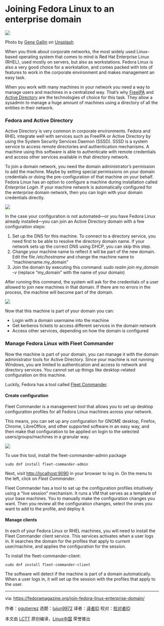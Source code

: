 [#]: subject: (Joining Fedora Linux to an enterprise domain)
[#]: via: (https://fedoramagazine.org/join-fedora-linux-enterprise-domain/)
[#]: author: (ogutierrez https://fedoramagazine.org/author/ogutierrez/)
[#]: collector: (lujun9972)
[#]: translator: ( )
[#]: reviewer: ( )
[#]: publisher: ( )
[#]: url: ( )

Joining Fedora Linux to an enterprise domain
======

![][1]

Photo by [Gene Gallin][2] on [Unsplash][3]

When you think about corporate networks, the most widely used Linux-based operating system that comes to mind is Red Hat Enterprise Linux (RHEL), used mostly on servers, but also as workstations. Fedora Linux is also a very good choice for a workstation, and comes packed with lots of features to work in the corporate environment and makes management an easy task.

When you work with many machines in your network you need a way to manage users and machines in a centralized way. That’s why [FreeIPA][4] and [Active Directory][5] are the technologies of choice for this task. They allow a sysadmin to manage a huge amount of machines using a directory of all the entities in their network.

### Fedora and Active Directory

Active Directory is very common in corporate environments. Fedora and RHEL integrate well with services such as FreeIPA or Active Directory by using the System Security Services Daemon (SSSD). SSSD is a system service to access remote directories and authentication mechanisms. A machine using this software is able to authenticate with remote credentials and access other services available in that directory network.

To join a domain network, you need the domain administrator’s permission to add the machine. Maybe by setting special permissions on your domain credentials or doing the pre-configuration of that machine on your behalf. Fedora Linux has an option to configure a machine during installation called _Enterprise Login_. If your machine network is automatically configured for the enterprise domain network, then you can login with your domain credentials directly.

![][6]

In the case your configuration is not automated—or you have Fedora Linux already installed—you can join an Active Directory domain with a few configuration steps:

  1. Set up the DNS for this machine. To connect to a directory service, you need first to be able to resolve the directory domain name. If your network sets up the correct DNS using DHCP, you can skip this step.
  2. Change your machine name to reflect it will be part of the new domain. Edit the file _/etc/hostname_ and change the machine name to “machinename.my_domain”
  3. Join the domain by executing this command: _sudo realm join my_domain -v_ (replace “my_domain” with the name of your domain)



After running this command, the system will ask for the credentials of a user allowed to join new machines in that domain. If there are no errors in the process, the machine will become part of the domain.

![][7]

Now that this machine is part of your domain you can:

  * Login with a domain username into the machine
  * Get kerberos tickets to access different services in the domain network
  * Access other services, depending on how the domain is configured



### Manage Fedora Linux with Fleet Commander

Now the machine is part of your domain, you can manage it with the domain administrator tools for Active Directory. Since your machine is not running Windows, you are limited to authentication and access to network and directory services. You cannot set up things like desktop-related configuration on this machine.

Luckily, Fedora has a tool called [Fleet Commander][8].

#### Create configuration

Fleet Commander is a management tool that allows you to set up desktop configuration profiles for all Fedora Linux machines across your network.

This means, you can set up any configuration for GNOME desktop, Firefox, Chrome, LibreOffice, and other supported software in an easy way, and then make that configuration to be applied on login to the selected users/groups/machines in a granular way.

![][9]

To use this tool, install the fleet-commander-admin package

```
sudo dnf install fleet-commander-admin
```

Next, visit [http://localhost:9090][10] in your browser to log in. On the menu to the left, click on _Fleet Commander_.

Fleet Commander has a tool to set up the configuration profiles intuitively using a “live session” mechanism. It runs a VM that serves as a template of your base machines. You to manually make the configuration changes you want. Then you review all the configuration changes, select the ones you want to add to the profile, and deploy it.

#### Manage clients

In each of your Fedora Linux or RHEL machines, you will need to install the Fleet Commander client service. This services activates when a user logs in. It searches the domain for the profiles that apply to current user/machine, and applies the configuration for the session.

To install the fleet-commander-client:

```
sudo dnf install fleet-commander-client
```

The software will detect if the machine is part of a domain automatically. When a user logs in, it will set up the session with the profiles that apply to the user.

--------------------------------------------------------------------------------

via: https://fedoramagazine.org/join-fedora-linux-enterprise-domain/

作者：[ogutierrez][a]
选题：[lujun9972][b]
译者：[译者ID](https://github.com/译者ID)
校对：[校对者ID](https://github.com/校对者ID)

本文由 [LCTT](https://github.com/LCTT/TranslateProject) 原创编译，[Linux中国](https://linux.cn/) 荣誉推出

[a]: https://fedoramagazine.org/author/ogutierrez/
[b]: https://github.com/lujun9972
[1]: https://fedoramagazine.org/wp-content/uploads/2021/05/enterprise-816x345.jpg
[2]: https://unsplash.com/@genefoto?utm_source=unsplash&utm_medium=referral&utm_content=creditCopyText
[3]: https://unsplash.com/s/photos/fleet?utm_source=unsplash&utm_medium=referral&utm_content=creditCopyText
[4]: https://www.freeipa.org/page/Main_Page
[5]: https://en.wikipedia.org/wiki/Active_Directory
[6]: https://lh5.googleusercontent.com/aIRYn2TDgaaUrErzBV_KPVgpm94OrVgySlwqlI3VsotslWKN5UnLQ0VYjESSFB12aZWf_UnbmOOwa_rcxvRoI-MB6gFaw8p-RgBP9Lswnb2YV3iIlQ8YeXgpwJC_-B5tPrFTfUe_
[7]: https://lh6.googleusercontent.com/DVvr7cHuZxvgqhAHk9v7jAYSER7VSP1G7CJ1xHx1kT5ZS-v1yt3rKMmwk9JhsLnYGfwAjOPPpSC2BGTpZtAdKrnx7XLUWgOZBhFFwB6SL7vR_q_2N1c_OGYp7YmNLRk7oRW8IEVB
[8]: https://fleet-commander.org/
[9]: https://lh6.googleusercontent.com/ATeNp5niX37MW7ARiMVSkqe9Vr5Fv4IN6eUW5xf1UPO0AMO1DxXLypw0CbqTNOfzLJYDM18ggc7Mrh3LZK8Foh80K1WjSW9LHQD081BbJg0owQJj_ZQdICLr0tGILmBRco-xbq92
[10]: http://localhost:9090/
